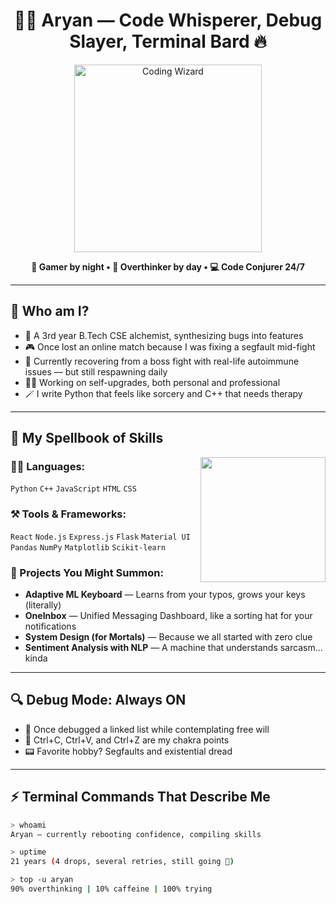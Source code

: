 <h1 align="center">🧙‍♂️ Aryan — Code Whisperer, Debug Slayer, Terminal Bard 🔥</h1>

<p align="center">
  <img src="https://media.giphy.com/media/26ufdipQqU2lhNA4g/giphy.gif" alt="Coding Wizard" width="300"/>
</p>

<p align="center"><b>🌙 Gamer by night • 🧠 Overthinker by day • 💻 Code Conjurer 24/7</b></p>

---

## 🧠 Who am I?

- 🧪 A 3rd year B.Tech CSE alchemist, synthesizing bugs into features  
- 🎮 Once lost an online match because I was fixing a segfault mid-fight  
- 🤕 Currently recovering from a boss fight with real-life autoimmune issues — but still respawning daily  
- 🧘‍♂️ Working on self-upgrades, both personal and professional  
- 🪄 I write Python that feels like sorcery and C++ that needs therapy  

---

## 💼 My Spellbook of Skills

<img src="https://media.giphy.com/media/M9gbBd9nbDrOTu1Mqx/giphy.gif" width="200" align="right" />

### 👨‍💻 Languages:
`Python` `C++` `JavaScript` `HTML` `CSS`

### ⚒️ Tools & Frameworks:
`React` `Node.js` `Express.js` `Flask` `Material UI`  
`Pandas` `NumPy` `Matplotlib` `Scikit-learn`

### 🧙 Projects You Might Summon:
- **Adaptive ML Keyboard** — Learns from your typos, grows your keys (literally)  
- **OneInbox** — Unified Messaging Dashboard, like a sorting hat for your notifications  
- **System Design (for Mortals)** — Because we all started with zero clue  
- **Sentiment Analysis with NLP** — A machine that understands sarcasm... kinda  

---

## 🔍 Debug Mode: Always ON

- 🐛 Once debugged a linked list while contemplating free will  
- 🔧 Ctrl+C, Ctrl+V, and Ctrl+Z are my chakra points  
- 📟 Favorite hobby? Segfaults and existential dread  

---

## ⚡ Terminal Commands That Describe Me

```bash
> whoami
Aryan — currently rebooting confidence, compiling skills

> uptime
21 years (4 drops, several retries, still going 💪)

> top -u aryan
90% overthinking | 10% caffeine | 100% trying
